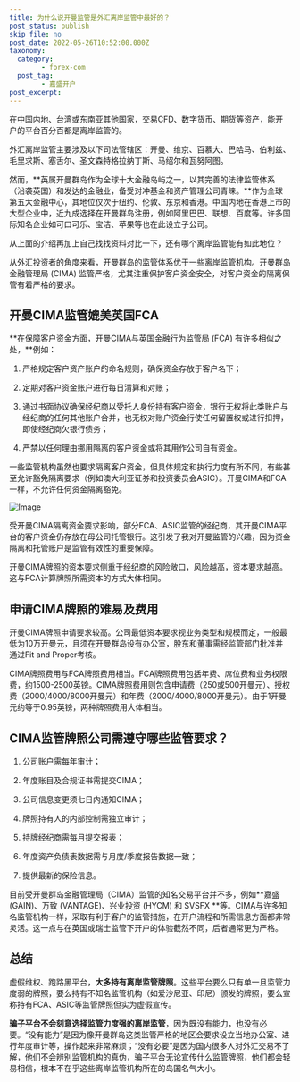 ```yaml
---
title: 为什么说开曼监管是外汇离岸监管中最好的？
post_status: publish
skip_file: no
post_date: 2022-05-26T10:52:00.000Z
taxonomy:
  category:
        - forex-com
  post_tag:
        - 嘉盛开户
post_excerpt: 
---
```

在中国内地、台湾或东南亚其他国家，交易CFD、数字货币、期货等资产，能开户的平台百分百都是离岸监管的。

外汇离岸监管主要涉及以下司法管辖区：开曼、维京、百慕大、巴哈马、伯利兹、毛里求斯、塞舌尔、圣文森特格拉纳丁斯、马绍尔和瓦努阿图。

然而，**英属开曼群岛作为全球十大金融岛屿之一，以其完善的法律监管体系（沿袭英国）和发达的金融业，备受对冲基金和资产管理公司青睐。**作为全球第五大金融中心，其地位仅次于纽约、伦敦、东京和香港。中国内地在香港上市的大型企业中，近九成选择在开曼群岛注册，例如阿里巴巴、联想、百度等。许多国际知名企业如可口可乐、宝洁、苹果等也在此设立子公司。

从上面的介绍再加上自己找找资料对比一下，还有哪个离岸监管能有如此地位？

从外汇投资者的角度来看，开曼群岛的监管体系优于一些离岸监管机构。开曼群岛金融管理局 (CIMA) 监管严格，尤其注重保护客户资金安全，对客户资金的隔离保管有着严格的要求。

## 开曼CIMA监管媲美英国FCA

**在保障客户资金方面，开曼CIMA与英国金融行为监管局 (FCA) 有许多相似之处，**例如：

1. 严格规定客户资产账户的命名规则，确保资金存放于客户名下；

1. 定期对客户资金账户进行每日清算和对账；

1. 通过书面协议确保经纪商以受托人身份持有客户资金，银行无权将此类账户与经纪商的任何其他账户合并，也无权对账户资金行使任何留置权或进行扣押，即使经纪商欠银行债务；

1. 严禁以任何理由挪用隔离的客户资金或将其用作公司自有资金。

一些监管机构虽然也要求隔离客户资金，但具体规定和执行力度有所不同，有些甚至允许豁免隔离要求（例如澳大利亚证券和投资委员会ASIC）。开曼CIMA和FCA一样，不允许任何资金隔离豁免。

![Image](https://prod-files-secure.s3.us-west-2.amazonaws.com/39ed1227-6d7d-4570-be36-9ccd4a2c4241/bd849744-3fcb-4a37-8312-357962c8f065/image.png?X-Amz-Algorithm=AWS4-HMAC-SHA256&X-Amz-Content-Sha256=UNSIGNED-PAYLOAD&X-Amz-Credential=ASIAZI2LB466XLTZDCF4%2F20250803%2Fus-west-2%2Fs3%2Faws4_request&X-Amz-Date=20250803T041348Z&X-Amz-Expires=3600&X-Amz-Security-Token=IQoJb3JpZ2luX2VjEOr%2F%2F%2F%2F%2F%2F%2F%2F%2F%2FwEaCXVzLXdlc3QtMiJHMEUCIQD5Goc8nLc1zeU4%2FSfdCyGyOcpx7gwktu1eNCRNtrsFQQIgas1S%2FSBBZ8sKCuoN80ERcwRYyZiBJ%2B6vLTYwNtEC5R8q%2FwMIIxAAGgw2Mzc0MjMxODM4MDUiDPSnKKAlH8Ihi1FOKircA%2F2j7FUGh0jJRc%2FSuP%2B2ztlNb28FXa8YivseHiwEjaXImDDM0lTz6dKcZl5Gu5yhY8a2pCGzQM2msEzy2Ffro1m8%2BDtj3jih%2Br2nR7nnfo54B8EmIr6UYjHtDudG0gUvk1QsPKQ8Yr4MxRrzK9pe2WQjG6hEGHGFhm5Qvwf7%2BXkssHEkoQnTI%2FZAVEBDE%2F%2FWNObZ3AwGiSRkSZJy%2F%2F3iQ3dOjfGumECg4oJo8XEY7%2FJcdkBoZ65lmCk%2B6hLDQDv8WeDMBpTZr2iFPYJ8pq6G5g7RUlxKLIbaK%2F7sOHacgWLXdz9SfAKLO8VHrRxCoD3Lbo5wbylo3BIkGUbxFXlpN98XpwDDS5j53YirSoSI5QJqtTicPFkQ5ysW6%2FYPGZrITb4wr2FBT93YLybe65gIOtzX1WHo9RS5XQJTHgkOW0H3c0Ql%2BNfUm9T05odHePLHV7IowXQzrjyZfaeYKeAUglodOxpY%2F7KEO%2FFxF7QZN6uy4DKrBl8cg%2BG48iWYiFM5NU6eZhbJ5OS96sXMJ5DWNCeMDHu%2BXPtVm8iTIZ4kix19ySy3kFCpdGCBbfhwj49WRJsgktgyhJvvAKiibGarTnXJEV2Wp2jkPAsflzjyMH0QcPNM7N%2FS1xpttb9PMJ%2BJu8QGOqUBRHePn2FnWfLKzx7NYIAk%2BZGnihsuiSZOy%2BkUSfBARhleC5%2FjcjNUjQPolJPmScGxdh18TOsXWBpeeUFRaziCMzbOmswB5ZF%2F4nLN0ZBZ7Ytp%2BCVQbVnWOSwtCYmtZwcLdo%2F%2BX%2FFfU5%2F%2FsOvn%2FuMoqM1AkDn6T%2FFtERQoR6rcZB028Zh5o4bhuACZBAn1csDjY3nkKHJ0t9gm6N%2BoaN9E9K5J%2Be%2BQ&X-Amz-Signature=ff43145ce0411bd27fa49324472ad892dc53af603ec32b5577171b79b86abf80&X-Amz-SignedHeaders=host&x-amz-checksum-mode=ENABLED&x-id=GetObject)

受开曼CIMA隔离资金要求影响，部分FCA、ASIC监管的经纪商，其开曼CIMA平台的客户资金仍存放在母公司托管银行。这引发了我对开曼监管的兴趣，因为资金隔离和托管账户是监管有效性的重要保障。

开曼CIMA牌照的资本要求侧重于经纪商的风险敞口，风险越高，资本要求越高。这与FCA计算牌照所需资本的方式大体相同。

## **申请CIMA牌照的难易及费用**

开曼CIMA牌照申请要求较高。公司最低资本要求视业务类型和规模而定，一般最低为10万开曼元，且须在开曼群岛设有办公室，股东和董事需经监管部门批准并通过Fit and Proper考核。

CIMA牌照费用与FCA牌照费用相当。FCA牌照费用包括年费、席位费和业务权限费，约1500-2500英镑。CIMA牌照费用则包含申请费（250或500开曼元）、授权费（2000/4000/8000开曼元）和年费（2000/4000/8000开曼元）。由于1开曼元约等于0.95英镑，两种牌照费用大体相当。

## CIMA监管牌照公司需遵守哪些监管要求？

1. 公司账户需每年审计；

1. 年度账目及合规证书需提交CIMA；

1. 公司信息变更须七日内通知CIMA；

1. 牌照持有人的内部控制需独立审计；

1. 持牌经纪商需每月提交报表；

1. 年度资产负债表数据需与月度/季度报告数据一致；

1. 提供最新的保险信息。

目前受开曼群岛金融管理局（CIMA）监管的知名交易平台并不多，例如**嘉盛 (GAIN)、万致 (VANTAGE)、兴业投资 (HYCM) 和 SVSFX **等。CIMA与许多知名监管机构一样，采取有利于客户的监管措施，在开户流程和所需信息方面都非常灵活。这一点与在英国或瑞士监管下开户的体验截然不同，后者通常更为严格。

## 总结

虚假维权、跑路黑平台，**大多持有离岸监管牌照**。这些平台要么只有单一且监管力度弱的牌照，要么持有不知名监管机构（如爱沙尼亚、印尼）颁发的牌照，要么宣称持有FCA、ASIC等监管牌照但实为虚假宣传。

**骗子平台不会刻意选择监管力度强的离岸监管**，因为既没有能力，也没有必要。“没有能力”是因为像开曼群岛这类监管严格的地区会要求设立当地办公室、进行年度审计等，操作起来非常麻烦；“没有必要”是因为国内很多人对外汇交易不了解，他们不会辨别监管机构的真伪，骗子平台无论宣传什么监管牌照，他们都会轻易相信，根本不在乎这些离岸监管机构所在的岛国名气大小。